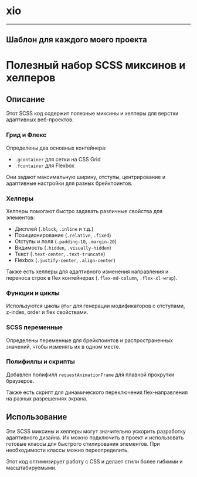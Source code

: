 # xio
---
Шаблон для каждого моего проекта
--- 
# Полезный набор SCSS миксинов и хелперов

## Описание

Этот SCSS код содержит полезные миксины и хелперы для верстки адаптивных веб-проектов. 

### Грид и Флекс

Определены два основных контейнера:

- `.gcontainer` для сетки на CSS Grid 
- `.fcontainer` для Flexbox

Они задают максимальную ширину, отступы, центрирование и адаптивные настройки для разных брейкпоинтов.

### Хелперы

Хелперы помогают быстро задавать различные свойства для элементов:

- Дисплей (`.block`, `.inline` и т.д.)
- Позиционирование (`.relative`, `.fixed`)  
- Otступы и поля (`.padding-10`, `.margin-20`)
- Видимость (`.hidden`, `.visually-hidden`)
- Текст (`.text-center`, `.text-truncate`) 
- Flexbox (`.justify-center`, `.align-center`)

Также есть хелперы для адаптивного изменения направления и переноса строк в flex контейнерах (`.flex-md-column`, `.flex-xl-wrap`).

### Функции и циклы

Используются циклы `@for` для генерации модификаторов с отступами, z-index, order и flex свойствами.

### SCSS переменные

Определены переменные для брейкпоинтов и распространенных значений, чтобы изменять их в одном месте.

### Полифиллы и скрипты

Добавлен полифилл `requestAnimationFrame` для плавной прокрутки браузеров. 

Также есть скрипт для динамического переключения flex-направления на разных разрешениях экрана.

## Использование

Эти SCSS миксины и хелперы могут значительно ускорить разработку адаптивного дизайна. Их можно подключить в проект и использовать готовые классы для быстрого стилирования элементов. При необходимости классы можно переопределить.

Этот код оптимизирует работу с CSS и делает стили более гибкими и масштабируемыми.
